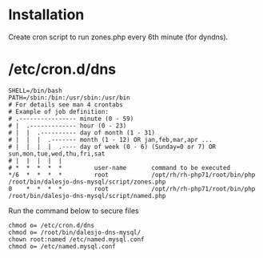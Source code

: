 # Installation

Create cron script to run zones.php every 6th minute (for dyndns).

# /etc/cron.d/dns
```
SHELL=/bin/bash
PATH=/sbin:/bin:/usr/sbin:/usr/bin
# For details see man 4 crontabs
# Example of job definition:
# .---------------- minute (0 - 59)
# |  .------------- hour (0 - 23)
# |  |  .---------- day of month (1 - 31)
# |  |  |  .------- month (1 - 12) OR jan,feb,mar,apr ...
# |  |  |  |  .---- day of week (0 - 6) (Sunday=0 or 7) OR sun,mon,tue,wed,thu,fri,sat
# |  |  |  |  |
# *  *  *  *  *         user-name       command to be executed
*/6  *  *  *  *	        root            /opt/rh/rh-php71/root/bin/php /root/bin/dalesjo-dns-mysql/script/zones.php
0    *  *  *  *         root            /opt/rh/rh-php71/root/bin/php /root/bin/dalesjo-dns-mysql/script/named.php
```
Run the command below to secure files

```
chmod o= /etc/cron.d/dns
chmod o= /root/bin/dalesjo-dns-mysql/
chown root:named /etc/named.mysql.conf
chmod o= /etc/named.mysql.conf
```

